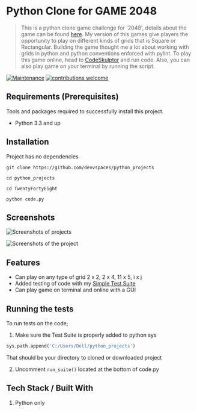 # Python Clone for GAME 2048
> This is a python clone game challenge for '2048', details about the game can be found [here](https://en.wikipedia.org/wiki/2048_(video_game)). My version of this games give players the opportunity to play on different kinds of grids that is Square or Rectangular. Building the game thought me a lot about working with grids in python and python conventions enforced with pylint. To play this game online, head to [CodeSkulptor](https://py3.codeskulptor.org/#user307_biorjpH9nC_15.py) and run code. Also, you can also play game on your terminal by running the script.

[![Maintenance](https://img.shields.io/badge/Maintained%3F-yes-green.svg)](https://github.com/devvspaces/python_projects/graphs/commit-activity)
[![contributions welcome](https://img.shields.io/badge/contributions-welcome-brightgreen.svg?style=flat)](https://github.com/devvspaces/python_projects/issues)


## Requirements  (Prerequisites)
Tools and packages required to successfully install this project.
* Python 3.3 and up


## Installation
Project has no dependencies

`git clone https://github.com/devvspaces/python_projects`

`cd python_projects`

`cd TwentyFortyEight`

`python code.py`


## Screenshots

![Screenshots of projects](https://dradisframework.com/images/pro/screenshots/screenshot-62_small.png)

![Screenshots of the project](http://securityroots.com/blog/wp-content/uploads/2013/12/snowcrash-01.png)


## Features
* Can play on any type of grid 2 x 2, 2 x 4, 11 x 5, i x j
* Added testing of code with my [Simple Test Suite](https://github.com/devvspaces/python_projects/tree/master/Simple_test_suite)
* Can play game on terminal and online with a GUI


## Running the tests

To run tests on the code;

1. Make sure the Test Suite is properly added to python sys

```python
sys.path.append('C:/Users/Dell/python_projects')
```

That should be your directory to cloned or downloaded project


2. Uncomment `run_suite()` located at the bottom of code.py


## Tech Stack / Built With
1. Python only